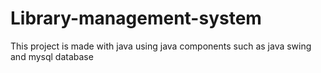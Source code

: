 # Library-management-system
This project is made with java  using java components such as java swing and mysql database
